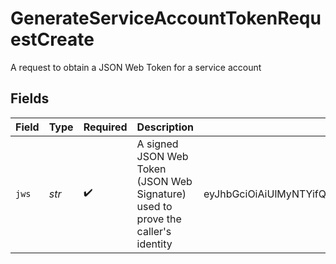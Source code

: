 # GenerateServiceAccountTokenRequestCreate

A request to obtain a JSON Web Token for a service account


## Fields

| Field                                                                                                                                                                                                                                                                                                                                                                                                                                                                                                                                                        | Type                                                                                                                                                                                                                                                                                                                                                                                                                                                                                                                                                         | Required                                                                                                                                                                                                                                                                                                                                                                                                                                                                                                                                                     | Description                                                                                                                                                                                                                                                                                                                                                                                                                                                                                                                                                  | Example                                                                                                                                                                                                                                                                                                                                                                                                                                                                                                                                                      |
| ------------------------------------------------------------------------------------------------------------------------------------------------------------------------------------------------------------------------------------------------------------------------------------------------------------------------------------------------------------------------------------------------------------------------------------------------------------------------------------------------------------------------------------------------------------ | ------------------------------------------------------------------------------------------------------------------------------------------------------------------------------------------------------------------------------------------------------------------------------------------------------------------------------------------------------------------------------------------------------------------------------------------------------------------------------------------------------------------------------------------------------------ | ------------------------------------------------------------------------------------------------------------------------------------------------------------------------------------------------------------------------------------------------------------------------------------------------------------------------------------------------------------------------------------------------------------------------------------------------------------------------------------------------------------------------------------------------------------ | ------------------------------------------------------------------------------------------------------------------------------------------------------------------------------------------------------------------------------------------------------------------------------------------------------------------------------------------------------------------------------------------------------------------------------------------------------------------------------------------------------------------------------------------------------------ | ------------------------------------------------------------------------------------------------------------------------------------------------------------------------------------------------------------------------------------------------------------------------------------------------------------------------------------------------------------------------------------------------------------------------------------------------------------------------------------------------------------------------------------------------------------ |
| `jws`                                                                                                                                                                                                                                                                                                                                                                                                                                                                                                                                                        | *str*                                                                                                                                                                                                                                                                                                                                                                                                                                                                                                                                                        | :heavy_check_mark:                                                                                                                                                                                                                                                                                                                                                                                                                                                                                                                                           | A signed JSON Web Token (JSON Web Signature) used to prove the caller's identity                                                                                                                                                                                                                                                                                                                                                                                                                                                                             | eyJhbGciOiAiUlMyNTYifQ.eyJuYW1lIjogImpkb3VnaCIsIm9yZ2FuaXphdGlvbiI6ICJjb3JyZXNwb25kZW50cy8xMjM0NTY3OC0xMjM0LTEyMzQtMTIzNC0xMjM0NTY3ODkxMDEiLCJkYXRldGltZSI6ICIyMDI0LTAyLTA1VDIxOjAyOjI3LjkwMTE4MFoifQ.IMy3KmYoG8Ppf+7hXN7tm7J4MrNpQLGL7WCWvhh4nZWAVKkluL3/u3KC6hZ6Mb/5p7Y54CgZ68aWT2BcP5y4VtzIZR1Chm5pxbLfgE4aJuk+FnF6K3Gc3bBjOWCL58pxY2aTb0iU/exDEA1cbMDvbCzmY5kRefDvorLOqgUS/tS2MJ2jv4RlZFPlmHv5PtOruJ8xUW19gEgGhsPXYYeSHFTE1ZlaDvyXrKtpOvlf+FVc2RTuEw529LZnzwH4/eJJR3BpSpHyJTjQqiaMT3wzpXXYKfCRqnDkSSKJDzCzTb0/uWK/Lf0uafxPXk5YLdis+dbo1zNQhVVKjwnMpk1vLw |
